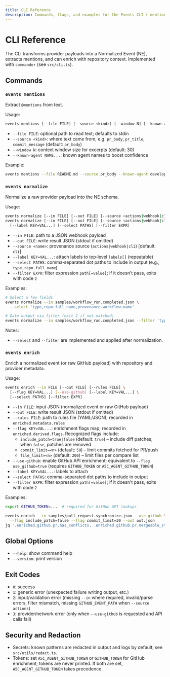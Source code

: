 ```yaml
---
title: CLI Reference
description: Commands, flags, and examples for the Events CLI (`mentions`, `normalize`, `enrich`).
---
```


# CLI Reference

The CLI transforms provider payloads into a Normalized Event (NE), extracts mentions, and can enrich with repository context. Implemented with `commander` (see `src/cli.ts`).

## Commands

### `events mentions`
Extract `@mentions` from text.

Usage:
```bash
events mentions [--file FILE] [--source <kind>] [--window N] [--known-agent NAME...]
```

- `--file FILE`: optional path to read text; defaults to stdin
- `--source <kind>`: where text came from, e.g. `pr_body`, `pr_title`, `commit_message` (default: `pr_body`)
- `--window N`: context window size for excerpts (default: 30)
- `--known-agent NAME...`: known agent names to boost confidence

Example:
```bash
events mentions --file README.md --source pr_body --known-agent developer-agent validator-agent
```

### `events normalize`
Normalize a raw provider payload into the NE schema.

Usage:
```bash
events normalize [--in FILE] [--out FILE] [--source <actions|webhook|cli>] [--label KEY=VAL...] [--select PATHS] [--filter EXPR]
events normalize [--in FILE] [--out FILE] [--source <actions|webhook|cli>] \
  [--label KEY=VAL...] [--select PATHS] [--filter EXPR]
```

- `--in FILE`: path to a JSON webhook payload
- `--out FILE`: write result JSON (stdout if omitted)
- `--source <name>`: provenance source (`actions|webhook|cli`) [default: `cli`]
- `--label KEY=VAL...`: attach labels to top‑level `labels[]` (repeatable)
- `--select PATHS`: comma‑separated dot paths to include in output (e.g., `type,repo.full_name`)
- `--filter EXPR`: filter expression `path[=value]`; if it doesn't pass, exits with code `2`

Examples:
```bash
# Select a few fields
events normalize --in samples/workflow_run.completed.json \
  --select 'type,repo.full_name,provenance.workflow.name'

# Gate output via filter (exit 2 if not matched)
events normalize --in samples/workflow_run.completed.json --filter 'type=workflow_run'
```

Notes:
- `--select` and `--filter` are implemented and applied after normalization.

### `events enrich`
Enrich a normalized event (or raw GitHub payload) with repository and provider metadata.

Usage:
```bash
events enrich --in FILE [--out FILE] [--rules FILE] \
  [--flag KEY=VAL...] [--use-github] [--label KEY=VAL...] \
  [--select PATHS] [--filter EXPR]
```

- `--in FILE`: input JSON (normalized event or raw GitHub payload)
- `--out FILE`: write result JSON (stdout if omitted)
- `--rules FILE`: path to rules file (YAML/JSON); recorded in `enriched.metadata.rules`
- `--flag KEY=VAL...`: enrichment flags map; recorded in `enriched.derived.flags`. Recognized flags include:
  - `include_patch=true|false` (default: `true`) – include diff patches; when `false`, patches are removed
  - `commit_limit=<n>` (default: `50`) – limit commits fetched for PR/push
  - `file_limit=<n>` (default: `200`) – limit files per compare list
- `--use-github`: enable GitHub API enrichment; equivalent to `--flag use_github=true` (requires `GITHUB_TOKEN` or `A5C_AGENT_GITHUB_TOKEN`)
- `--label KEY=VAL...`: labels to attach
- `--select PATHS`: comma-separated dot paths to include in output
- `--filter EXPR`: filter expression `path[=value]`; if it doesn't pass, exits with code `2`

Examples:
```bash
export GITHUB_TOKEN=...  # required for GitHub API lookups

events enrich --in samples/pull_request.synchronize.json --use-github \
  --flag include_patch=false --flag commit_limit=30 --out out.json
jq '.enriched.github.pr.has_conflicts, .enriched.github.pr.mergeable_state' out.json
```

## Global Options
- `--help`: show command help
- `--version`: print version

## Exit Codes
- `0`: success
- `1`: generic error (unexpected failure writing output, etc.)
- `2`: input/validation error (missing `--in` where required, invalid/parse errors, filter mismatch, missing `GITHUB_EVENT_PATH` when `--source actions`)
- `3`: provider/network error (only when `--use-github` is requested and API calls fail)

## Security and Redaction
- Secrets: known patterns are redacted in output and logs by default; see `src/utils/redact.ts`.
- Tokens: set `A5C_AGENT_GITHUB_TOKEN` or `GITHUB_TOKEN` for GitHub enrichment; tokens are never printed. If both are set, `A5C_AGENT_GITHUB_TOKEN` takes precedence.
